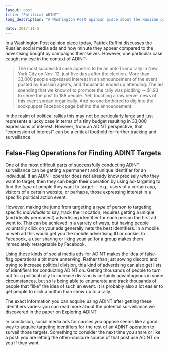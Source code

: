 ```yaml
---
layout: post
title: "Political ADINT"
long_description: "A Washington Post opinion piece about the Russian political ads made me think about how false-flag social media advertising can complement politically-motivated ADINT operations to provide an easy path to surveillance."
 
date: 2017-11-5
---
```

In a Washington Post [opinion piece](https://www.washingtonpost.com/outlook/why-russias-facebook-ad-campaign-wasnt-such-a-success/2017/11/03/b8efacca-bffa-11e7-8444-a0d4f04b89eb_story.html) today, Patrick Ruffini discusses the Russian social media ads and how minute they appear compared to the advertising bought by campaigns themselves. However, one particular case caught my eye in the context of ADINT:

> The most successful case appears to be an anti-Trump rally in New York City on Nov. 12, just five days after the election. More than 33,000 people expressed interest in an announcement of the event posted by Russian agents, and thousands ended up attending. The ad spending that we know of to promote the rally was piddling -- $1.93 to serve the post to 188 people. Yet, touching a raw nerve, news of this event spread organically. And no one bothered to dig into the sockpuppet Facebook page behind the announcement.

In the realm of political rallies this may not be particularly large and just represents a lucky case in terms of a tiny budget resulting in 33,000 expressions of interest. However, from an ADINT perspective, that "expression of interest" can be a critical foothold for further tracking and surveillance.

## False-Flag Operations for Finding ADINT Targets
One of the most difficult parts of successfully conducting ADINT surveillance can be getting a permanent and unique identifier for an individual. If an ADINT operator does not already know precisely _who_ they want to target, then they can begin their operation by using ad-targeting to find the _type_ of people they want to target -- e.g., users of a certain app, visitors of a certain website, or perhaps, those expressing interest in a specific political action event.

However, making the jump from targeting a _type_ of person to targeting specific _individuals_ to say, track their location, requires getting a unique (and ideally permanent) advertising identifier for each person the first ad went to. This can be achieved in a variety of ways, but having people voluntarily click on your ads generally nets the best identifiers. In a mobile or web ad this would get you the mobile advertising ID or cookie. In Facebook, a user sharing or liking your ad for a group makes them immediately retargetable by Facebook.

Using these kinds of social media ads for ADINT makes the idea of false-flag operations a bit more unnerving. Rather than just sowing discord and trying to increase political division, this kind of advertising can also get lists of identifiers for conducting ADINT on. Getting thousands of people to turn out for a political rally to increase division is certainly advantageous in some circumstances, but so is being able to enumerate and track thousands of people that "like" the idea of such an event. It is probably also a lot easier to get people to click a button than show up to a rally.

The exact information you can acquire using ADINT after getting these identifiers varies: you can read more about the potential surveillance we discovered in the paper on [Exploring ADINT](http://adint.cs.washington.edu/ADINT.pdf).

In conclusion, social media ads for causes you oppose seems like a good way to acquire targeting identifiers for the rest of an ADINT operation to surveil those targets. Something to consider the next time you share or like a post: you are letting the often-obscure source of that post use ADINT on you if they want.
